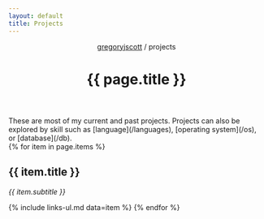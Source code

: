 ```yaml
---
layout: default
title: Projects
---
```


<header>
  <nav>
    <a href="/">gregoryjscott</a> / projects
  </nav>

  <h1>{{ page.title }}</h1>
</header>

<section markdown="1">
These are most of my current and past projects. Projects can also be explored by skill such as [language](/languages), [operating system](/os), or [database](/db).
</section>

<section>
{% for item in page.items %}
  <h1>{{ item.title }}</h1>

  <p><em>{{ item.subtitle }}</em></p>

  {% include links-ul.md data=item %}
{% endfor %}
</section>
